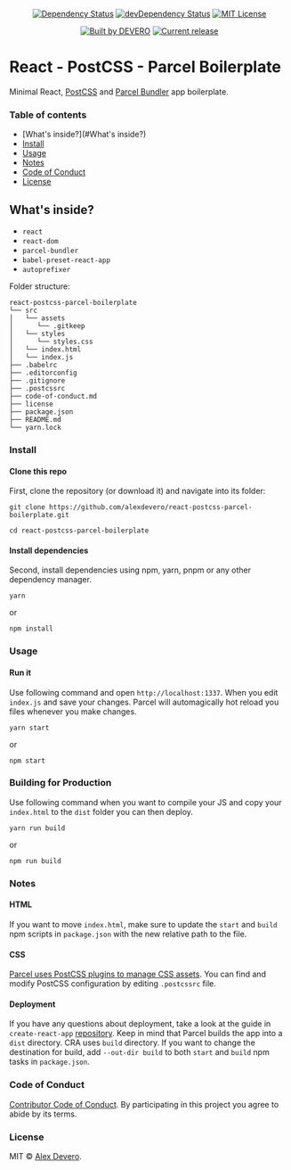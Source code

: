 <p align="center">
  <a href="https://david-dm.org/alexdevero/react-postcss-parcel-boilerplate"><img alt="Dependency Status" src="https://david-dm.org/alexdevero/react-postcss-parcel-boilerplate.svg?style=flat"></a>
  <a href="https://david-dm.org/alexdevero/react-postcss-parcel-boilerplate?type=dev"><img alt="devDependency Status" src="https://david-dm.org/alexdevero/react-postcss-parcel-boilerplate/dev-status.svg?style=flat"></a>
  <a href="http://opensource.org/licenses/MIT"><img alt="MIT License" src="https://img.shields.io/npm/l/express.svg"></a>
</p>

<p align="center">
  <a href="https://alexdevero.com"><img alt="Built by DEVERO" src="https://img.shields.io/badge/built%20by-DEVERO-brightgreen.svg?colorB=d30320"></a>
  <a href="https://github.com/alexdevero/react-postcss-parcel-boilerplate/releases"><img alt="Current release" src="https://img.shields.io/github/release/alexdevero/react-postcss-parcel-boilerplate.svg"></a>
</p>

# React - PostCSS - Parcel Boilerplate

Minimal React, [PostCSS] and [Parcel Bundler] app boilerplate.

### Table of contents

* [What's inside?](#What's inside?)
* [Install](#install)
* [Usage](#usage)
* [Notes](#notes)
* [Code of Conduct](#code-of-conduct)
* [License](#license)

## What's inside?

* `react`
* `react-dom`
* `parcel-bundler`
* `babel-preset-react-app`
* `autoprefixer`

Folder structure:

```
react-postcss-parcel-boilerplate
└── src
│   └── assets
│      └── .gitkeep
│   └── styles
│      └── styles.css
│   └── index.html
│   └── index.js
├── .babelrc
├── .editorconfig
├── .gitignore
├── .postcssrc
├── code-of-conduct.md
├── license
├── package.json
├── README.md
└── yarn.lock
```

### Install

#### Clone this repo

First, clone the repository (or download it) and navigate into its folder:

```
git clone https://github.com/alexdevero/react-postcss-parcel-boilerplate.git

cd react-postcss-parcel-boilerplate
```

#### Install dependencies

Second, install dependencies using npm, yarn, pnpm or any other dependency manager.
```
yarn
```
or
```
npm install
```

### Usage

#### Run it

Use following command and open `http://localhost:1337`. When you edit `index.js` and save your changes. Parcel will automagically hot reload you files whenever you make changes.

```
yarn start
```
or
```
npm start
```

### Building for Production

Use following command when you want to compile your JS and copy your `index.html` to the `dist` folder you can then deploy.

```
yarn run build
```
or
```
npm run build
```

### Notes

#### HTML

If you want to move `index.html`, make sure to update the `start` and `build` npm scripts in `package.json` with the new relative path to the file.

#### CSS

[Parcel uses PostCSS plugins to manage CSS assets](https://parceljs.org/transforms.html#postcss). You can find and modify PostCSS configuration by editing `.postcssrc` file.

#### Deployment

If you have any questions about deployment, take a look at the guide in `create-react-app` [repository]. Keep in mind that Parcel builds the app into a `dist` directory. CRA uses `build` directory. If you want to change the destination for build, add `--out-dir build` to both `start` and `build` npm tasks in `package.json`.

### Code of Conduct

[Contributor Code of Conduct](code-of-conduct.md). By participating in this project you agree to abide by its terms.

### License

MIT © [Alex Devero](https://alexdevero.com).

<!-- Links -->
[PostCSS]: http://postcss.org/
[Parcel Bundler]: https://parceljs.org
[repository]: https://github.com/facebookincubator/create-react-app
